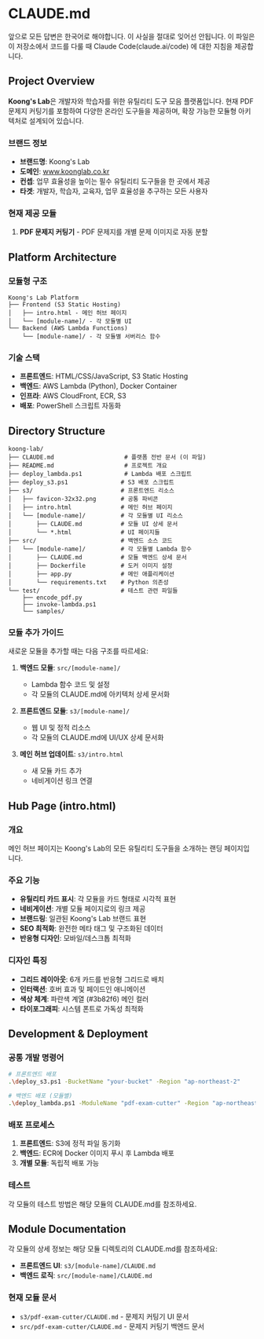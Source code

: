 # CLAUDE.md

앞으로 모든 답변은 한국어로 해야합니다. 이 사실을 절대로 잊어선 안됩니다.
이 파일은 이 저장소에서 코드를 다룰 때 Claude Code(claude.ai/code) 에 대한 지침을 제공합니다.

## Project Overview

**Koong's Lab**은 개발자와 학습자를 위한 유틸리티 도구 모음 플랫폼입니다. 현재 PDF 문제지 커팅기를 포함하여 다양한 온라인 도구들을 제공하며, 확장 가능한 모듈형 아키텍처로 설계되어 있습니다.

### 브랜드 정보
- **브랜드명**: Koong's Lab
- **도메인**: www.koonglab.co.kr  
- **컨셉**: 업무 효율성을 높이는 필수 유틸리티 도구들을 한 곳에서 제공
- **타겟**: 개발자, 학습자, 교육자, 업무 효율성을 추구하는 모든 사용자

### 현재 제공 모듈
1. **PDF 문제지 커팅기** - PDF 문제지를 개별 문제 이미지로 자동 분할

## Platform Architecture

### 모듈형 구조
```
Koong's Lab Platform
├── Frontend (S3 Static Hosting)
│   ├── intro.html - 메인 허브 페이지
│   └── [module-name]/ - 각 모듈별 UI
└── Backend (AWS Lambda Functions)
    └── [module-name]/ - 각 모듈별 서버리스 함수
```

### 기술 스택
- **프론트엔드**: HTML/CSS/JavaScript, S3 Static Hosting
- **백엔드**: AWS Lambda (Python), Docker Container
- **인프라**: AWS CloudFront, ECR, S3
- **배포**: PowerShell 스크립트 자동화

## Directory Structure

```
koong-lab/
├── CLAUDE.md                    # 플랫폼 전반 문서 (이 파일)
├── README.md                    # 프로젝트 개요
├── deploy_lambda.ps1            # Lambda 배포 스크립트
├── deploy_s3.ps1               # S3 배포 스크립트
├── s3/                         # 프론트엔드 리소스
│   ├── favicon-32x32.png       # 공통 파비콘
│   ├── intro.html              # 메인 허브 페이지
│   └── [module-name]/          # 각 모듈별 UI 리소스
│       ├── CLAUDE.md           # 모듈 UI 상세 문서
│       └── *.html              # UI 페이지들
├── src/                        # 백엔드 소스 코드
│   └── [module-name]/          # 각 모듈별 Lambda 함수
│       ├── CLAUDE.md           # 모듈 백엔드 상세 문서
│       ├── Dockerfile          # 도커 이미지 설정
│       ├── app.py              # 메인 애플리케이션
│       └── requirements.txt    # Python 의존성
└── test/                       # 테스트 관련 파일들
    ├── encode_pdf.py
    ├── invoke-lambda.ps1
    └── samples/
```

### 모듈 추가 가이드

새로운 모듈을 추가할 때는 다음 구조를 따르세요:

1. **백엔드 모듈**: `src/[module-name]/`
   - Lambda 함수 코드 및 설정
   - 각 모듈의 CLAUDE.md에 아키텍처 상세 문서화

2. **프론트엔드 모듈**: `s3/[module-name]/`  
   - 웹 UI 및 정적 리소스
   - 각 모듈의 CLAUDE.md에 UI/UX 상세 문서화

3. **메인 허브 업데이트**: `s3/intro.html`
   - 새 모듈 카드 추가
   - 네비게이션 링크 연결

## Hub Page (intro.html)

### 개요
메인 허브 페이지는 Koong's Lab의 모든 유틸리티 도구들을 소개하는 랜딩 페이지입니다.

### 주요 기능
- **유틸리티 카드 표시**: 각 모듈을 카드 형태로 시각적 표현
- **네비게이션**: 개별 모듈 페이지로의 링크 제공
- **브랜드링**: 일관된 Koong's Lab 브랜드 표현
- **SEO 최적화**: 완전한 메타 태그 및 구조화된 데이터
- **반응형 디자인**: 모바일/데스크톱 최적화

### 디자인 특징
- **그리드 레이아웃**: 6개 카드를 반응형 그리드로 배치
- **인터랙션**: 호버 효과 및 페이드인 애니메이션
- **색상 체계**: 파란색 계열 (#3b82f6) 메인 컬러
- **타이포그래피**: 시스템 폰트로 가독성 최적화

## Development & Deployment

### 공통 개발 명령어
```bash
# 프론트엔드 배포
.\deploy_s3.ps1 -BucketName "your-bucket" -Region "ap-northeast-2"

# 백엔드 배포 (모듈별)
.\deploy_lambda.ps1 -ModuleName "pdf-exam-cutter" -Region "ap-northeast-2"
```

### 배포 프로세스
1. **프론트엔드**: S3에 정적 파일 동기화
2. **백엔드**: ECR에 Docker 이미지 푸시 후 Lambda 배포
3. **개별 모듈**: 독립적 배포 가능

### 테스트
각 모듈의 테스트 방법은 해당 모듈의 CLAUDE.md를 참조하세요.

## Module Documentation

각 모듈의 상세 정보는 해당 모듈 디렉토리의 CLAUDE.md를 참조하세요:

- **프론트엔드 UI**: `s3/[module-name]/CLAUDE.md`
- **백엔드 로직**: `src/[module-name]/CLAUDE.md`

### 현재 모듈 문서
- `s3/pdf-exam-cutter/CLAUDE.md` - 문제지 커팅기 UI 문서  
- `src/pdf-exam-cutter/CLAUDE.md` - 문제지 커팅기 백엔드 문서